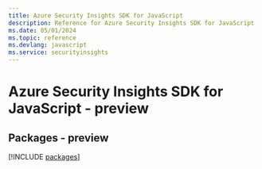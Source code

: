 ```yaml
---
title: Azure Security Insights SDK for JavaScript
description: Reference for Azure Security Insights SDK for JavaScript
ms.date: 05/01/2024
ms.topic: reference
ms.devlang: javascript
ms.service: securityinsights
---
```

# Azure Security Insights SDK for JavaScript - preview
## Packages - preview
[!INCLUDE [packages](security-insights-index.md)]